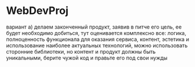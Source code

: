 # WebDevProj
вариант а) делаем законченный продукт, заявив в питче его цель, ее будет необходимо добиться, тут оценивается комплексно все: логика, полноценность функционала для оказания сервиса, контент, эстетика и использование наиболее актуальных технологий, можно использовать сторонние библиотеки, но контент и продукт должны быть уникальными, берите чужой код и правьте его под свои нужды
